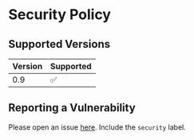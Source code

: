 # Security Policy

## Supported Versions

| Version | Supported          |
| ------- | ------------------ |
| 0.9     | :white_check_mark: |

## Reporting a Vulnerability

Please open an issue [here](https://github.com/abraha2d/PottyBox3/issues/new). Include the `security` label.
